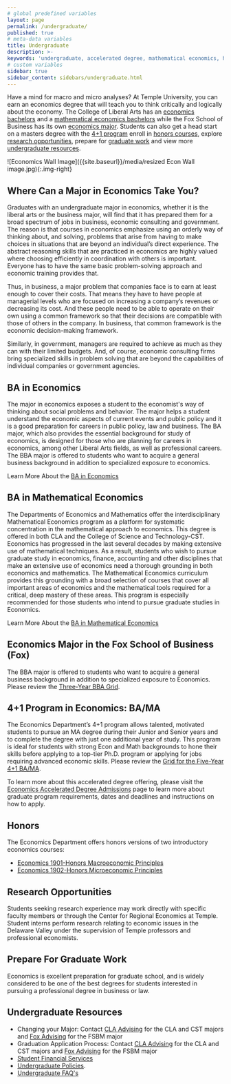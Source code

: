```yaml
---
# global predefined variables
layout: page
permalink: /undergraduate/
published: true
# meta-data variables
title: Undergraduate
description: >-
keywords: 'undergraduate, accelerated degree, mathematical economics, honors, research, resources'
# custom variables
sidebar: true
sidebar_content: sidebars/undergraduate.html
---
```

Have a mind for macro and micro analyses? At Temple University, you can earn an economics degree that will teach you to think critically and logically about the economy. The College of Liberal Arts has an [economics bachelors](#ba-in-economics) and a [mathematical economics bachelors](#ba-in-mathematical-economics) while the Fox School of Business has its own [economics major](#economics-major-in-the-fox-school-of-business-fox). Students can also get a head start on a masters degree with the [4+1 program](#4-1-program-in-economics-ba-ma) enroll in [honors courses](#honors), explore [research opportunities](#research-opportunities), prepare for [graduate work](#prepare-for-graduate-work) and view more [undergraduate resources](#undergraduate-resources).

![Economics Wall Image]({{site.baseurl}}/media/resized Econ Wall image.jpg){:.img-right}
## Where Can a Major in Economics Take You? 
Graduates with an undergraduate major in economics, whether it is the liberal arts or the business major, will find that it has prepared them for a broad spectrum of jobs in business, economic consulting and government. The reason is that courses in economics emphasize using an orderly way of thinking about, and solving, problems that arise from having to make choices in situations that are beyond an individual’s direct experience. The abstract reasoning skills that are practiced in economics are highly valued where choosing efficiently in coordination with others is important. Everyone has to have the same basic problem-solving approach and economic training provides that.

Thus, in business, a major problem that companies face is to earn at least enough to cover their costs. That means they have to have people at managerial levels who are focused on increasing a company’s revenues or decreasing its cost. And these people need to be able to operate on their own using a common framework so that their decisions are compatible with those of others in the company. In business, that common framework is the economic decision-making framework.

Similarly, in government, managers are required to achieve as much as they can with their limited budgets. And, of course, economic consulting firms bring specialized skills in problem solving that are beyond the capabilities of individual companies or government agencies.

## BA in Economics
The major in economics exposes a student to the economist's way of thinking about social problems and behavior. The major helps a student understand the economic aspects of current events and public policy and it is a good preparation for careers in public policy, law and business. The BA major, which also provides the essential background for study of economics, is designed for those who are planning for careers in economics, among other Liberal Arts fields, as well as professional careers. The BBA major is offered to students who want to acquire a general business background in addition to specialized exposure to economics.

Learn More About the [BA in Economics](http://bulletin.temple.edu/undergraduate/liberal-arts/economics/ba-economics/)

## BA in Mathematical Economics 
The Departments of Economics and Mathematics offer the interdisciplinary Mathematical Economics program as a platform for systematic concentration in the mathematical approach to economics. This degree is offered in both CLA and the College of Science and Technology-CST. Economics has progressed in the last several decades by making extensive use of mathematical techniques. As a result, students who wish to pursue graduate study in economics, finance, accounting and other disciplines that make an extensive use of economics need a thorough grounding in both economics and mathematics. The Mathematical Economics curriculum provides this grounding with a broad selection of courses that cover all important areas of economics and the mathematical tools required for a critical, deep mastery of these areas. This program is especially recommended for those students who intend to pursue graduate studies in Economics.

Learn More About the [BA in Mathematical Economics](http://bulletin.temple.edu/undergraduate/liberal-arts/economics/ba-mathematical-economics/)
 
## Economics Major in the Fox School of Business (Fox)
The BBA major is offered to students who want to acquire a general business background in addition to specialized exposure to Economics. Please review the [Three-Year BBA Grid](https://liberalarts.temple.edu/sites/liberalarts/files/3yearBBAinEconomics.pdf).

## 4+1 Program in Economics: BA/MA
The Economics Department’s 4+1 program allows talented, motivated students to pursue an MA degree during their Junior and Senior years and to complete the degree with just one additional year of study. This program is ideal for students with strong Econ and Math backgrounds to hone their skills before applying to a top-tier Ph.D. program or applying for jobs requiring advanced economic skills. Please review the [Grid for the Five-Year 4+1 BA/MA](https://liberalarts.temple.edu/sites/liberalarts/files/Economics_BA_and_MA_41_Program-Annette.pdf). 

To learn more about this accelerated degree offering, please visit the [Economics Accelerated Degree Admissions](https://liberalarts.temple.edu/ba-economics-ma-economics) page to learn more about graduate program requirements, dates and deadlines and instructions on how to apply.

## Honors
The Economics Department offers honors versions of two introductory economics courses:
- [Economics 1901-Honors Macroeconomic Principles](http://bulletin.temple.edu/search/?P=ECON%201901)
- [Economics 1902-Honors Microeconomic Principles](http://bulletin.temple.edu/search/?P=ECON%201902)

## Research Opportunities
Students seeking research experience may work directly  with specific faculty members or through the Center for  Regional Economics at Temple. Student interns perform research relating to economic issues in the Delaware Valley under the supervision of Temple professors and professional economists.

## Prepare For Graduate Work
Economics is excellent preparation for graduate school, and is widely considered to be one of the best degrees for students interested in pursuing a professional degree in business or law. 

## Undergraduate Resources
- Changing your Major: Contact [CLA Advising](http://www.cla.temple.edu/advising/) for the CLA and CST majors and [Fox Advising](http://www.fox.temple.edu/cms_academics/dept/advising/) for the FSBM major
- Graduation Application Process: Contact [CLA Advising](http://www.cla.temple.edu/advising/) for the CLA and CST majors and [Fox Advising](http://www.fox.temple.edu/cms_academics/dept/advising/) for the FSBM major
- [Student Financial Services](http://www.temple.edu/sfs/)
- [Undergraduate Policies](http://bulletin.temple.edu/undergraduate/academic-policies/).
- [Undergraduate FAQ's](https://liberalarts.temple.edu/sites/liberalarts/files/Economics%20Undergraduate%20FAQ%27s.pdf)
